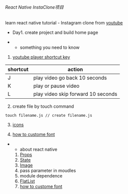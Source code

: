  ###### React Native  InstaClone项目
learn react native tutorial - Instagram clone from [youtube](https://www.youtube.com/watch?v=o7eB8wG20iw&t=647s)

-   Day1. create project and build home page

- - something you need to know
 1.  [youtube player shortcut key](https://img.gadgethacks.com/img/86/37/63564689550510/0/30-keyboard-shortcuts-you-should-be-using-youtube.w1456.jpg)  
    
    
| shortcut  | action |
| ------------- | ------------- |
| J | play video go back 10 seconds |
| K | play or pause video |
| L | play video skip forward 10 seconds |


 2. create file by touch command 
   ```
   touch filename.js // create filename.js
   ```
 3. [icons](https://icons8.com/)

 4. [how to custome font](https://medium.com/react-native-training/react-native-custom-fonts-ccc9aacf9e5e)

- - about react native
   1. [Props](https://facebook.github.io/react-native/docs/props)
   2. [State](https://facebook.github.io/react-native/docs/state)
   3. [Image](https://facebook.github.io/react-native/docs/image#docsNav) 
   4. pass  parameter in moudles
   5. module dependence
   6. [FlatList](https://facebook.github.io/react-native/docs/flatlist#docsNav)
   7. [how to custome font](https://medium.com/react-native-training/react-native-custom-fonts-ccc9aacf9e5e)



